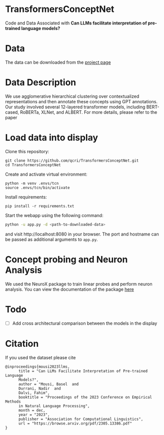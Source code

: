 # TransformersConceptNet
Code and Data Associated with **Can LLMs facilitate interpretation of pre-trained language models?** 

# Data 
The data can be downloaded from the [project page](https://neurox.qcri.org/projects/transformers-concept-net/)

# Data Description 

We use agglomerative hierarchical clustering over contextualized representations and then annotate these concepts using GPT annotations. Our study involved several 12-layered transformer models, including BERT-cased, RoBERTa, XLNet, and ALBERT. For more details, please refer to the paper

# Load data into display 

Clone this repository: 
```
git clone https://github.com/qcri/TransformersConceptNet.git
cd TransformersConceptNet
```
Create and activate virtual environment: 
```
python -m venv .envs/tcn
source .envs/tcn/bin/activate
```
Install requirements: 
```
pip install -r requirements.txt
```
Start the webapp using the following command:

```bash
python -u app.py -d <path-to-downloaded-data>
```

and visit http://localhost:8080 in your browser. The port and hostname can be passed as additional arguments to `app.py`.

# Concept probing and Neuron Analysis

We used the NeuroX package to train linear probes and perform neuron analysis. You can view the documentation of the package [here](https://neurox.readthedocs.io/en/latest/index.html)

# Todo 

- [ ] Add cross architectural comparison between the models in the display

# Citation

If you used the dataset please cite 

```
@inproceedings{mousi2023llms,
      title = "Can LLMs Facilitate Interpretation of Pre-trained Language 
      Models?",
      author = "Mousi, Basel  and
      Durrani, Nadir  and 
      Dalvi, Fahim", 
      booktitle = "Proceedings of the 2023 Conference on Empirical Methods 
      in Natural Language Processing",
      month = dec, 
      year = "2023", 
      publisher = "Association for Computational Linguistics", 
      url = "https://browse.arxiv.org/pdf/2305.13386.pdf"
}
```
